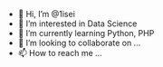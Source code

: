 - 👋 Hi, I’m @1isei 
- 👀 I’m interested in Data Science
- 🌱 I’m currently learning Python, PHP
- 💞️ I’m looking to collaborate on ...
- 📫 How to reach me ...

<!---
1isei/1isei is a ✨ special ✨ repository because its `README.md` (this file) appears on your GitHub profile.
You can click the Preview link to take a look at your changes.
--->

